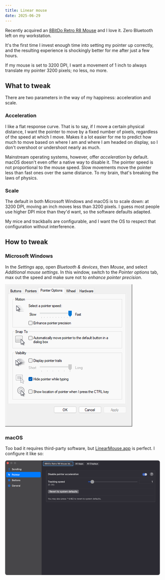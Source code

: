 ```yaml
---
title: Linear mouse
date: 2025-06-29
---
```


Recently acquired an [8BitDo Retro R8 Mouse](https://www.8bitdo.com/retro-r8-mouse-n/) and I love it. Zero Bluetooth left on my workstation.

It's the first time I invest enough time into setting my pointer up correctly, and the resulting experience is shockingly better for me after just a few hours.

If my mouse is set to 3200 DPI, I want a movement of 1 inch to always translate my pointer 3200 pixels; no less, no more.

## What to tweak

There are two parameters in the way of my happiness: acceleration and scale.

### Acceleration

I like a flat response curve. That is to say, if I move a certain physical distance,
I want the pointer to move by a fixed number of pixels, regardless of the speed at which I move.
Makes it a lot easier for me to predict how much to move based on where I am and where I am headed on display,
so I don't overshoot or undershoot nearly as much.

Mainstream operating systems, however, offer <cite>acceleration</cite> by default. macOS doesn't even offer a native way to disable it.
The pointer speed is not proportional to the mouse speed. Slow movements move the pointer less than fast ones over the same distance.
To my brain, that's breaking the laws of physics.

### Scale

The default in both Microsoft Windows and macOS is to scale down: at 3200 DPI, moving an inch moves less than 3200 pixels. I guess most people use higher DPI mice than they'd want, so the software defaults adapted.

My mice and trackballs are configurable, and I want the OS to respect that configuration without interference.

## How to tweak

### Microsoft Windows

In the <cite>Settings</cite> app, open <cite>Bluetooth & devices</cite>, then <cite>Mouse</cite>, and select <cite>Additional mouse settings</cite>. In this window, switch to the <cite>Pointer options</cite> tab, max out the speed and make sure not to <cite>enhance pointer precision</cite>.

[![Windows configuration with the fastest pointer speed and no pointer precision enhancement](/assets/linear-mouse/windows.png)](/assets/linear-mouse/windows.png)

### macOS

Too bad it requires third-party software, but [LinearMouse.app](https://linearmouse.app) is perfect. I configure it like so:

[![LinearMouse.app settings, with Disable pointer acceleration and a Tracking speed of 1](/assets/linear-mouse/LinearMouse.png)](/assets/linear-mouse/LinearMouse.png)
